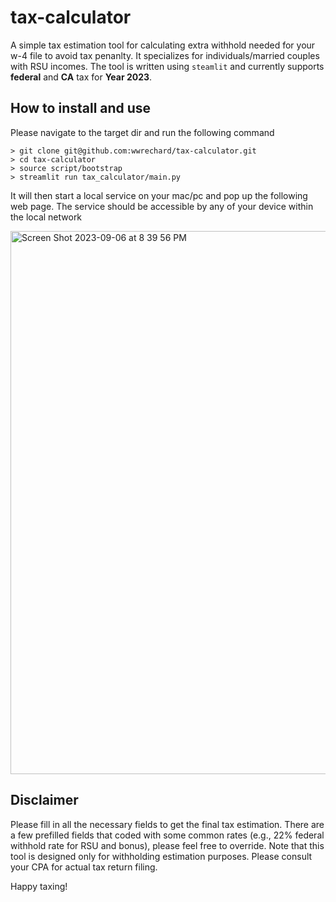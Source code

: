 # tax-calculator
A simple tax estimation tool for calculating extra withhold needed for your w-4 file to avoid tax penanlty. It specializes for individuals/married couples with RSU incomes. The tool is written using `steamlit` and currently supports __federal__ and __CA__ tax for __Year 2023__.

## How to install and use 
Please navigate to the target dir and run the following command
```
> git clone git@github.com:wwrechard/tax-calculator.git
> cd tax-calculator
> source script/bootstrap
> streamlit run tax_calculator/main.py
```
It will then start a local service on your mac/pc and pop up the following web page. The service should be accessible by any of your device within the local network

<img width="869" alt="Screen Shot 2023-09-06 at 8 39 56 PM" src="https://github.com/wwrechard/tax-calculator/assets/8441202/b54edecb-d487-4cac-8b7d-d684cc4f047b">

## Disclaimer
Please fill in all the necessary fields to get the final tax estimation. There are a few prefilled fields that coded with some common rates (e.g., 22% federal withhold rate for RSU and bonus), please feel free to override. Note that this tool is designed only for withholding estimation purposes. Please consult your CPA for actual tax return filing. 

Happy taxing!



